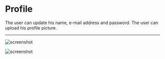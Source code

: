 # Profile

The user can update his name, e-mail address and password. The user can upload his profile picture. 

---

![screenshot]()





![screenshot]()






